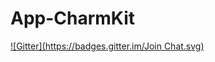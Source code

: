 # App-CharmKit
[![Gitter](https://badges.gitter.im/Join Chat.svg)](https://gitter.im/charmkit/App-CharmKit?utm_source=badge&utm_medium=badge&utm_campaign=pr-badge&utm_content=badge)